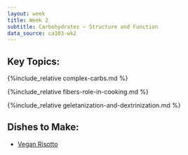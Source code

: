```yaml
---
layout: week
title: Week 2
subtitle: Carbohydrates – Structure and Function
data_source: ca103-wk2
---
```



## Key Topics:

{%include_relative complex-carbs.md %}


{%include_relative fibers-role-in-cooking.md %}


{%include_relative geletanization-and-dextrinization.md %}


## Dishes to Make:


- [Vegan Risotto](vegan-risotto.html)

[//]: # (- [Vegetable Stir-Fry]&#40;stirfry.html&#41;)

[//]: # ()
[//]: # (## Bonus Content:)

[//]: # ()
[//]: # (- [Carrot Stock]&#40;carrot-stock.html&#41;)

[//]: # (- [Stir-Fry Sauce using Carrot Stock]&#40;carrot-stir-fry-sauce.html&#41;)

[//]: # ()
[//]: # ()
[//]: # (## Supplemental Videos:)

[//]: # ([Youtube Video]&#40;https://www.youtube.com/watch?v=5lKzZc_OO7U&#41;)



